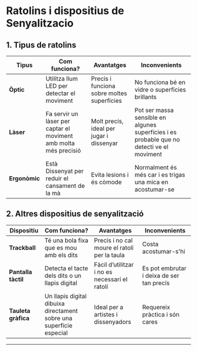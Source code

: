 # Ratolins i dispositius de Senyalitzacio

## 1. Tipus de ratolins  

| **Tipus**       | **Com funciona?** | **Avantatges** | **Inconvenients** |
|----------------|------------------|---------------|------------------|
| **Òptic** | Utilitza llum LED per detectar el moviment | Precís i funciona sobre moltes superfícies | No funciona bé en vidre o superfícies brillants |
| **Làser**| Fa servir un làser per captar el moviment amb molta més precisió | Molt precís, ideal per jugar i dissenyar | Pot ser massa sensible en algunes superfícies i es probable que no detecti ve el moviment |
| **Ergonòmic**  | Està Dissenyat per reduir el cansament de la mà | Evita lesions i és còmode | Normalment és més car i es trigas una mica en acostumar-se |


## 2. Altres dispositius de senyalització  

| **Dispositiu**   | **Com funciona?** | **Avantatges** | **Inconvenients** |
|-----------------|------------------|---------------|------------------|
| **Trackball** | Té una bola fixa que es mou amb els dits | Precís i no cal moure el ratolí per la taula | Costa acostumar-s'hi |
| **Pantalla tàctil**  | Detecta el tacte dels dits o un llapis digital | Fàcil d’utilitzar i no es necessarí el ratolí | Es pot embrutar i deixa de ser tan precís|
| **Tauleta gràfica**  | Un llapis digital dibuixa directament sobre una superfície especial | Ideal per a artistes i dissenyadors | Requereix pràctica i són cares |

---

